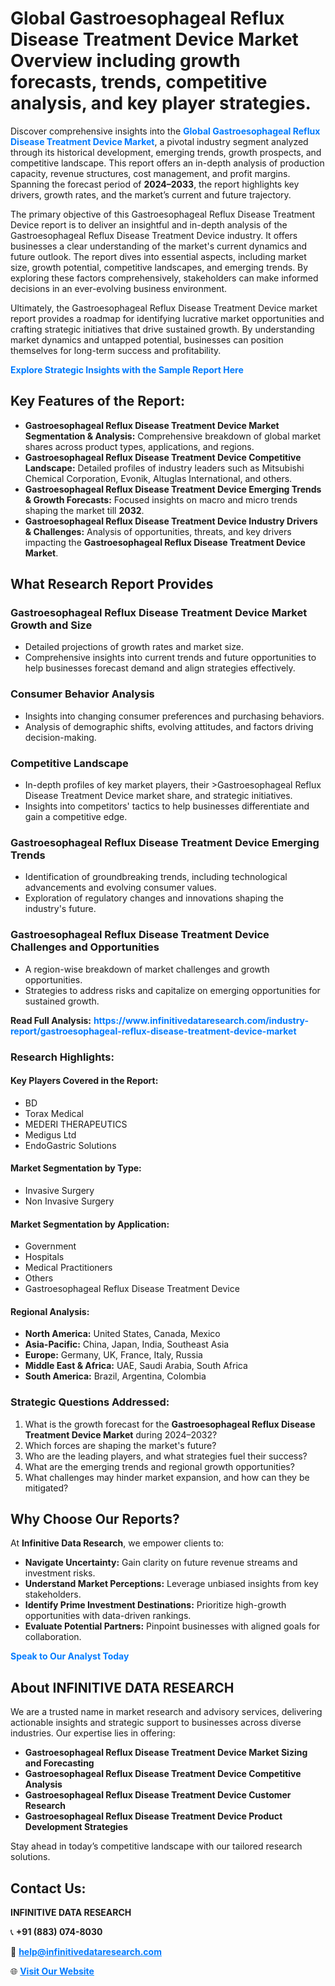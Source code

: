 <h1>Global Gastroesophageal Reflux Disease Treatment Device Market Overview including growth forecasts, trends, competitive analysis, and key player strategies.</h1>
<p>
Discover comprehensive insights into the 
<a href="https://www.infinitivedataresearch.com/industry-report/gastroesophageal-reflux-disease-treatment-device-market" rel="dofollow" style="color: #007BFF; text-decoration: none;"><strong>Global Gastroesophageal Reflux Disease Treatment Device Market</strong></a>, a pivotal industry segment analyzed through its historical development, emerging trends, growth prospects, and competitive landscape. This report offers an in-depth analysis of production capacity, revenue structures, cost management, and profit margins. Spanning the forecast period of <strong>2024–2033</strong>, the report highlights key drivers, growth rates, and the market’s current and future trajectory.
</p>
<p>
The primary objective of this Gastroesophageal Reflux Disease Treatment Device report is to deliver an insightful and in-depth analysis of the Gastroesophageal Reflux Disease Treatment Device industry. It offers businesses a clear understanding of the market's current dynamics and future outlook. The report dives into essential aspects, including market size, growth potential, competitive landscapes, and emerging trends. By exploring these factors comprehensively, stakeholders can make informed decisions in an ever-evolving business environment.
</p>
<p>
Ultimately, the Gastroesophageal Reflux Disease Treatment Device market report provides a roadmap for identifying lucrative market opportunities and crafting strategic initiatives that drive sustained growth. By understanding market dynamics and untapped potential, businesses can position themselves for long-term success and profitability.
</p>
<p>
<a href="https://www.infinitivedataresearch.com/request-sample/reportId=104213" style="color: #007BFF; text-decoration: none;"><strong>Explore Strategic Insights with the Sample Report Here</strong></a>
</p>

<h2>Key Features of the Report:</h2>
<ul>
<li><strong>Gastroesophageal Reflux Disease Treatment Device Market Segmentation & Analysis:</strong> Comprehensive breakdown of global market shares across product types, applications, and regions.</li>
<li><strong>Gastroesophageal Reflux Disease Treatment Device Competitive Landscape:</strong> Detailed profiles of industry leaders such as Mitsubishi Chemical Corporation, Evonik, Altuglas International, and others.</li>
<li><strong>Gastroesophageal Reflux Disease Treatment Device Emerging Trends & Growth Forecasts:</strong> Focused insights on macro and micro trends shaping the market till <strong>2032</strong>.</li>
<li><strong>Gastroesophageal Reflux Disease Treatment Device Industry Drivers & Challenges:</strong> Analysis of opportunities, threats, and key drivers impacting the <strong>Gastroesophageal Reflux Disease Treatment Device Market</strong>.</li>
</ul>

<h2>What Research Report Provides</h2>
<h3>Gastroesophageal Reflux Disease Treatment Device Market Growth and Size</h3>
<ul>
<li>Detailed projections of growth rates and market size.</li>
<li>Comprehensive insights into current trends and future opportunities to help businesses forecast demand and align strategies effectively.</li>
</ul>

<h3>Consumer Behavior Analysis</h3>
<ul>
<li>Insights into changing consumer preferences and purchasing behaviors.</li>
<li>Analysis of demographic shifts, evolving attitudes, and factors driving decision-making.</li>
</ul>

<h3>Competitive Landscape</h3>
<ul>
<li>In-depth profiles of key market players, their >Gastroesophageal Reflux Disease Treatment Device market share, and strategic initiatives.</li>
<li>Insights into competitors' tactics to help businesses differentiate and gain a competitive edge.</li>
</ul>

<h3>Gastroesophageal Reflux Disease Treatment Device Emerging Trends</h3>
<ul>
<li>Identification of groundbreaking trends, including technological advancements and evolving consumer values.</li>
<li>Exploration of regulatory changes and innovations shaping the industry's future.</li>
</ul>

<h3>Gastroesophageal Reflux Disease Treatment Device Challenges and Opportunities</h3>
<ul>
<li>A region-wise breakdown of market challenges and growth opportunities.</li>
<li>Strategies to address risks and capitalize on emerging opportunities for sustained growth.</li>
</ul>
<p><strong>Read Full Analysis:</strong> <a href="https://www.infinitivedataresearch.com/industry-report/gastroesophageal-reflux-disease-treatment-device-market" rel="dofollow" style="color: #007BFF; text-decoration: none;"><strong>https://www.infinitivedataresearch.com/industry-report/gastroesophageal-reflux-disease-treatment-device-market</strong></a></p>
<h3>Research Highlights:</h3>
<h4>Key Players Covered in the Report:</h4>
<ul><li>BD</li><li>Torax Medical</li><li>MEDERI THERAPEUTICS</li><li>Medigus Ltd</li><li>EndoGastric Solutions</li></ul>
<h4>Market Segmentation by Type:</h4>
<ul><li>Invasive Surgery</li><li>Non Invasive Surgery</li></ul>
<h4>Market Segmentation by Application:</h4>
<ul><li>Government</li><li>Hospitals</li><li>Medical Practitioners</li><li>Others</li><li>Gastroesophageal Reflux Disease Treatment Device</li></ul>

<h4>Regional Analysis:</h4>
<ul>
<li><strong>North America:</strong> United States, Canada, Mexico</li>
<li><strong>Asia-Pacific:</strong> China, Japan, India, Southeast Asia</li>
<li><strong>Europe:</strong> Germany, UK, France, Italy, Russia</li>
<li><strong>Middle East & Africa:</strong> UAE, Saudi Arabia, South Africa</li>
<li><strong>South America:</strong> Brazil, Argentina, Colombia</li>
</ul>

<h3>Strategic Questions Addressed:</h3>
<ol>
<li>What is the growth forecast for the <strong>Gastroesophageal Reflux Disease Treatment Device Market</strong> during 2024–2032?</li>
<li>Which forces are shaping the market's future?</li>
<li>Who are the leading players, and what strategies fuel their success?</li>
<li>What are the emerging trends and regional growth opportunities?</li>
<li>What challenges may hinder market expansion, and how can they be mitigated?</li>
</ol>

<h2>Why Choose Our Reports?</h2>
<p>At <strong>Infinitive Data Research</strong>, we empower clients to:</p>
<ul>
<li><strong>Navigate Uncertainty:</strong> Gain clarity on future revenue streams and investment risks.</li>
<li><strong>Understand Market Perceptions:</strong> Leverage unbiased insights from key stakeholders.</li>
<li><strong>Identify Prime Investment Destinations:</strong> Prioritize high-growth opportunities with data-driven rankings.</li>
<li><strong>Evaluate Potential Partners:</strong> Pinpoint businesses with aligned goals for collaboration.</li>
</ul>
<p><a href="https://www.infinitivedataresearch.com/industry-report/gastroesophageal-reflux-disease-treatment-device-market" rel="dofollow" style="color: #007BFF; text-decoration: none;"><strong>Speak to Our Analyst Today</strong></a></p>

<h2>About INFINITIVE DATA RESEARCH</h2>
<p>We are a trusted name in market research and advisory services, delivering actionable insights and strategic support to businesses across diverse industries. Our expertise lies in offering:</p>
<ul>
<li><strong>Gastroesophageal Reflux Disease Treatment Device Market Sizing and Forecasting</strong></li>
<li><strong>Gastroesophageal Reflux Disease Treatment Device Competitive Analysis</strong></li>
<li><strong>Gastroesophageal Reflux Disease Treatment Device Customer Research</strong></li>
<li><strong>Gastroesophageal Reflux Disease Treatment Device Product Development Strategies</strong></li>
</ul>
<p>Stay ahead in today’s competitive landscape with our tailored research solutions.</p>

<h2>Contact Us:</h2>
<p><strong>INFINITIVE DATA RESEARCH</strong></p>
<p>📞 <strong>+91 (883) 074-8030</strong></p>
<p>📧 <strong><a href="mailto:help@infinitivedataresearch.com" style="color: #007BFF;">help@infinitivedataresearch.com</a></strong></p>
<p>🌐 <strong><a href="https://www.infinitivedataresearch.com" rel="dofollow" style="color: #007BFF;">Visit Our Website</a></strong></p>